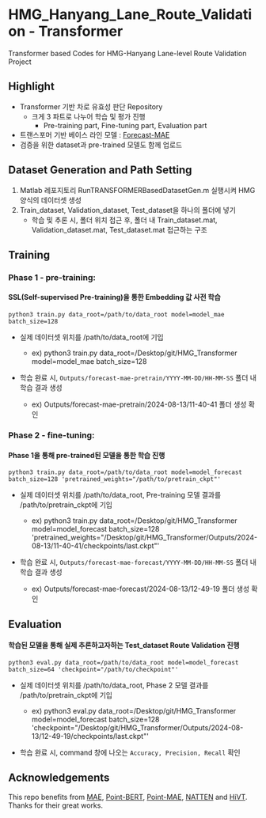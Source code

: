 # HMG_Hanyang_Lane_Route_Validation - Transformer
Transformer based Codes for HMG-Hanyang Lane-level Route Validation Project

## Highlight
- Transformer 기반 차로 유효성 판단 Repository
    - 크게 3 파트로 나누어 학습 및 평가 진행
        - Pre-training part, Fine-tuning part, Evaluation part
- 트랜스포머 기반 베이스 라인 모델 : <a href="https://github.com/jchengai/forecast-mae">Forecast-MAE</a>
- 검증을 위한 dataset과 pre-trained 모델도 함께 업로드

## Dataset Generation and Path Setting
1. Matlab 레포지토리 RunTRANSFORMERBasedDatasetGen.m 실행시켜 HMG 양식의 데이터셋 생성
2. Train_dataset, Validation_dataset, Test_dataset을 하나의 폴더에 넣기
    - 학습 및 추론 시, 폴더 위치 접근 후, 폴더 내 Train_dataset.mat, Validation_dataset.mat, Test_dataset.mat 접근하는 구조

## Training
### Phase 1 - pre-training:
#### SSL(Self-supervised Pre-training)을 통한 Embedding 값 사전 학습
```
python3 train.py data_root=/path/to/data_root model=model_mae batch_size=128
```
- 실제 데이터셋 위치를 /path/to/data_root에 기입
    - ex) python3 train.py data_root=/Desktop/git/HMG_Transformer model=model_mae batch_size=128

- 학습 완료 시, ```Outputs/forecast-mae-pretrain/YYYY-MM-DD/HH-MM-SS``` 폴더 내 학습 결과 생성
    - ex) Outputs/forecast-mae-pretrain/2024-08-13/11-40-41 폴더 생성 확인

### Phase 2 - fine-tuning:
#### Phase 1을 통해 pre-trained된 모델을 통한 학습 진행
```
python3 train.py data_root=/path/to/data_root model=model_forecast batch_size=128 'pretrained_weights="/path/to/pretrain_ckpt"'
```
- 실제 데이터셋 위치를 /path/to/data_root, Pre-training 모델 결과를 /path/to/pretrain_ckpt에 기입
    - ex) python3 train.py data_root=/Desktop/git/HMG_Transformer model=model_forecast batch_size=128 'pretrained_weights="/Desktop/git/HMG_Transformer/Outputs/2024-08-13/11-40-41/checkpoints/last.ckpt"'

- 학습 완료 시, ```Outputs/forecast-mae-forecast/YYYY-MM-DD/HH-MM-SS``` 폴더 내 학습 결과 생성
    - ex) Outputs/forecast-mae-forecast/2024-08-13/12-49-19 폴더 생성 확인

## Evaluation
#### 학습된 모델을 통해 실제 추론하고자하는 Test_dataset Route Validation 진행
```
python3 eval.py data_root=/path/to/data_root model=model_forecast batch_size=64 'checkpoint="/path/to/checkpoint"'
```
- 실제 데이터셋 위치를 /path/to/data_root, Phase 2 모델 결과를 /path/to/pretrain_ckpt에 기입
    - ex) python3 eval.py data_root=/Desktop/git/HMG_Transformer model=model_forecast batch_size=128 'checkpoint="/Desktop/git/HMG_Transformer/Outputs/2024-08-13/12-49-19/checkpoints/last.ckpt"'

- 학습 완료 시, command 창에 나오는 ```Accuracy, Precision, Recall``` 확인


## Acknowledgements

This repo benefits from [MAE](https://github.com/facebookresearch/mae), [Point-BERT](https://github.com/lulutang0608/Point-BERT), [Point-MAE](https://github.com/Pang-Yatian/Point-MAE), [NATTEN](https://github.com/SHI-Labs/NATTEN) and [HiVT](https://github.com/ZikangZhou/HiVT). Thanks for their great works.

